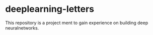 # deeplearning-letters

This repository is a project ment to gain experience on building deep neuralnetworks.
